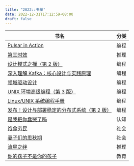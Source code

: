 ```yaml
---
title: "2022::书单"
date: 2022-12-31T17:12:59+08:00
draft: false
---
```


| 书名                                                                                     | 分类 |
| ---------------------------------------------------------------------------------------- | ---- |
| [Pulsar in Action](https://book.douban.com/subject/34615687/)                            | 编程 |
| [第三时效](https://book.douban.com/subject/21324173/)                                    | 推理 |
| [设计模式之禅（第 2 版）](https://book.douban.com/subject/25843319/)                     | 编程 |
| [深入理解 Kafka：核心设计与实践原理](https://book.douban.com/subject/30437872/)          | 编程 |
| [领域驱动设计](https://book.douban.com/subject/26819666/)                                | 编程 |
| [UNIX 环境高级编程（第 3 版）](https://book.douban.com/subject/25900403)                 | 编程 |
| [Linux/UNIX 系统编程手册](https://book.douban.com/subject/25809330/)                     | 编程 |
| [发布！设计与部署稳定的分布式系统（第 2 版）](https://book.douban.com/subject/34960995/) | 编程 |
| [是我把你蠢哭了吗](https://book.douban.com/subject/35198304/)                            | 认知 |
| [饱食穷民](https://book.douban.com/subject/34895571/)                                    | 社会 |
| [妻子们的思秋期](https://book.douban.com/subject/34894713/)                              | 社会 |
| [流星之绊](https://book.douban.com/subject/26774897/)                             |推理|
| [你的孩子不是你的孩子](https://book.douban.com/subject/34840201/) |  教育|
